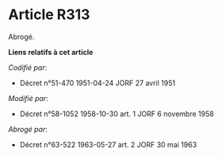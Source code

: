 # Article R313

Abrogé.

**Liens relatifs à cet article**

_Codifié par_:

  - Décret n°51-470 1951-04-24 JORF 27 avril 1951

_Modifié par_:

  - Décret n°58-1052 1958-10-30 art. 1 JORF 6 novembre 1958

_Abrogé par_:

  - Décret n°63-522 1963-05-27 art. 2 JORF 30 mai 1963
